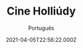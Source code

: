 ---
id: '252078d3-75a4-4782-a571-1a3cfd14bc95'
type: 'movie' # Filme, Série, Anime
title: "Cine Holliúdy"
synopsis: ["Interior do Ceará, década de 1970. A popularização da TV permitiu que os habitantes da cidade desfrutassem de um bem até então desconhecido. Porém, o televisor afastou as pessoas dos cinemas. É aí que Francisgleydisson entra em ação. Ele é o proprietário do Cine Holiúdy, um pequeno cinema da cidade que terá a difícil missão de se manter vivo como opção de entretenimento.",
]
originalTitle: "Cine Holliúdy"
date: '2021-04-05T22:56:22.000Z'
update: '2021-04-05T22:56:22.000Z'
releaseDate: '2013-08-09T03:00:00.000Z'
imdb:
  rating: '7' # 8.5
  id: '' # tt0470752
duration: '1h 31m'
trailer:
  urls: [
    '23bIw2tuV7o',
  ]
tags: ['720p']
genre: ['Comédia'] #
quality: 'HDTV 720p' # BluRay, WEB-DL, HDTV, WEB-DL4K, WEB-DLe
format: 'Mp4' # MKV, MP4, TS
audio: 'Português' # Dublado, Legendado, Dual Audio, Dub & Leg
subtitle: 'Português' # Português, inglês,
size: '1.05 GB' # 4.8 GB
audioQuality: 10
videoQuality: 10
directors: []
#  - name: 'Lana Wachowski'
#    image: ''
#  - name: 'Lilly Wachowski'
#    image: ''
cast: []
#  - name: 'Keanu Reeves'
#    image: ''
#    characterName: 'Neo'
writers: []
#  - name: ''
#    image: ''
maturityRating:
  age: '' # L , 10, 12, 14, 16, 18
  topics: [''] # Violence, Illegal drugs, Inappropriate Language, Legal Drugs, Sexual Content, Extreme Violence
###########################################
download:
  
  - url: 'magnet:?xt=urn:btih:0764255D3D2EE2BC13354B3E4EB35D4DE4E47779&dn=Cine%20Holli%c3%bady%202012%20%5bHDTV%5d%20%28720p%29%20LAPUMiA&tr=udp%3a%2f%2ftracker.openbittorrent.com%3a80%2fannounce&tr=udp%3a%2f%2ftracker.opentrackr.org%3a1337%2fannounce&tr=udp%3a%2f%2ftracker.openbittorrent.com%3a80%2fannounce&tr=udp%3a%2f%2ftracker.opentrackr.org%3a1337%2fannounce&tr=udp%3a%2f%2ftracker.openbittorrent.com%3a80%2fannounce&tr=udp%3a%2f%2ftracker.opentrackr.org%3a1337%2fannounce&tr=udp%3a%2f%2ftracker.trackerfix.com%3a85%2fannounce&tr=udp%3a%2f%2ftracker.coppersurfer.tk%3a6969%2fannounce&tr=udp%3a%2f%2ftracker.leechers-paradise.org%3a6969%2fannounce&tr=udp%3a%2f%2feddie4.nl%3a6969%2fannounce&tr=udp%3a%2f%2fp4p.arenabg.com%3a1337%2fannounce&tr=udp%3a%2f%2fexplodie.org%3a6969%2fannounce&tr=udp%3a%2f%2fzer0day.ch%3a1337%2fannounce'
    resolution: '720p' # 720p, 1080p, 4K,
    audio: 'Dual Áudio' # Dublado, Legendado, Dual Audio
    size: '' # 4.8 GB
    quality: '' # BluRay, WEB-DL
    format: '' # MKV
images:
  cover: '/assets/movies/cine-holliudy.jpg'
  background: '/assets/movies/'
---